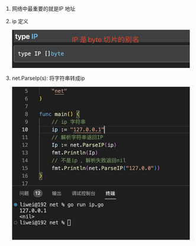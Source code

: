 1. 网络中最重要的就是IP 地址

2. ip 定义

   ![image](../assets/257.jpg)

3. net.ParseIp(s): 将字符串转成ip

   ![image](../assets/258.jpg)
